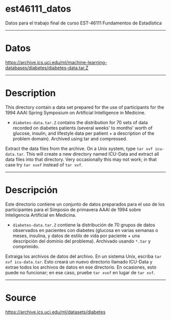 # est46111_datos

Datos para el trabajo final de curso EST-46111 Fundamentos de Estadística

-----------------------------------------------------------------------

# Datos

https://archive.ics.uci.edu/ml/machine-learning-databases/diabetes/diabetes-data.tar.Z

-----------------------------------------------------------------------

# Description

This directory contain a data set prepared for the use of participants
for the 1994 AAAI Spring Symposium on Artificial Intelligence in Medicine.

* `diabetes-data.tar.Z` contains the distribution for 70 sets of data recorded
on diabetes patients (several weeks' to months' worth of glucose, insulin,
and lifestyle data per patient + a description of the problem domain).
Archived using tar and compressed.

Extract the data files from the archive.  On a Unix system, type
`tar xvf icu-data.tar`. This will create a new directory named  ICU-Data
and extract all data files into that directory.  Very occasionally
this may not work; in that case try `tar xvof` instead of `tar xvf`.

-----------------------------------------------------------------------

# Descripción

Este directorio contiene un conjunto de datos preparados para el uso de los participantes
para el Simposio de primavera AAAI de 1994 sobre Inteligencia Artificial en Medicina.

* `diabetes-data.tar.Z` contiene la distribución de 70 grupos de datos observados
en pacientes con diabetes (glucosa en varias semanas o meses, insulina,
y datos de estilo de vida por paciente + una descripción del dominio del problema).
Archivado usando `*.tar` y comprimido.

Extraiga los archivos de datos del archivo. En un sistema Unix, escriba
`tar xvf icu-data.tar`. Esto creará un nuevo directorio llamado ICU-Data
y extrae todos los archivos de datos en ese directorio. En ocasiones,
esto puede no funcionar; en ese caso, pruebe `tar xvof`  en lugar de `tar xvf`.

-----------------------------------------------------------------------

# Source
https://archive.ics.uci.edu/ml/datasets/diabetes

